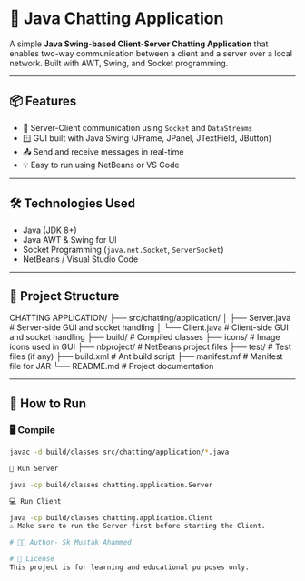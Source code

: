 # 💬 Java Chatting Application

A simple **Java Swing-based Client-Server Chatting Application** that enables two-way communication between a client and a server over a local network. Built with AWT, Swing, and Socket programming.

---

## 📦 Features

- 🔌 Server-Client communication using `Socket` and `DataStreams`
- 🪟 GUI built with Java Swing (JFrame, JPanel, JTextField, JButton)
- 📤 Send and receive messages in real-time
- 💡 Easy to run using NetBeans or VS Code

---

## 🛠 Technologies Used

- Java (JDK 8+)
- Java AWT & Swing for UI
- Socket Programming (`java.net.Socket`, `ServerSocket`)
- NetBeans / Visual Studio Code

---

## 📁 Project Structure

CHATTING APPLICATION/
├── src/chatting/application/
│ ├── Server.java # Server-side GUI and socket handling
│ └── Client.java # Client-side GUI and socket handling
├── build/ # Compiled classes
├── icons/ # Image icons used in GUI
├── nbproject/ # NetBeans project files
├── test/ # Test files (if any)
├── build.xml # Ant build script
├── manifest.mf # Manifest file for JAR
└── README.md # Project documentation


---

## 🔧 How to Run

### 🖥️ Compile
```bash
javac -d build/classes src/chatting/application/*.java

🚀 Run Server

java -cp build/classes chatting.application.Server

💻 Run Client

java -cp build/classes chatting.application.Client
⚠️ Make sure to run the Server first before starting the Client.

# 👨‍💻 Author- Sk Mustak Ahammed

# 📜 License
This project is for learning and educational purposes only.